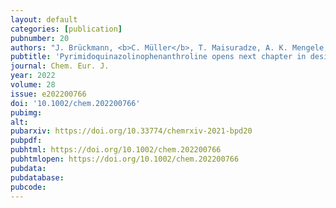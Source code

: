 ```yaml
---
layout: default
categories: [publication]
pubnumber: 20
authors: "J. Brückmann, <b>C. Müller</b>, T. Maisuradze, A. K. Mengele, D. Nauroozi, S. Fauth, A. Gruber, S. Gräfe, K. Leopold, S. Kupfer, B. Dietzek-Ivanšić, S. Rau"
pubtitle: 'Pyrimidoquinazolinophenanthroline opens next chapter in design of bridging ligands for artificial photosynthesis'
journal: Chem. Eur. J.
year: 2022
volume: 28
issue: e202200766
doi: '10.1002/chem.202200766'
pubimg:
alt:
pubarxiv: https://doi.org/10.33774/chemrxiv-2021-bpd20
pubpdf:
pubhtml: https://doi.org/10.1002/chem.202200766
pubhtmlopen: https://doi.org/10.1002/chem.202200766
pubdata:
pubdatabase:
pubcode:
---
```

